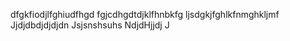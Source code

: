 dfgkfiodjlfghiudfhgd
fgjcdhgdtdjklfhnbkfg
ljsdgkjfghlkfnmghkljmf
Jjdjdbdjdjdjdn
Jsjsnshsuhs
NdjdHjjdj
J